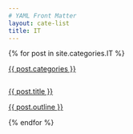 ```yaml
---
# YAML Front Matter
layout: cate-list
title: IT
---
```


{% for post in site.categories.IT %}
<div class="pickup article-card col-12">
  <p>
    <a class="inlink" href="">{{ post.categories }}</a>
  </p>
  <a href="{{ post.url }}">
  <img src="{{ post.image }}" alt="">
  <p class="article-card__title">
    {{ post.title }}
  </p>
  <p class="article-card__info">
    {{ post.outline }}
  </p>
  </a>
</div>
{% endfor %}
